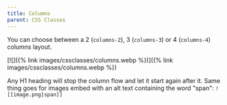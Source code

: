 ```yaml
---
title: Columns
parent: CSS Classes
---
```


You can choose between a 2 (`columns-2`), 3 (`columns-3`) or 4 (`columns-4`) columns layout.

[![]({% link images/cssclasses/columns.webp %})]({% link images/cssclasses/columns.webp %})

Any H1 heading will stop the column flow and let it start again after it. Same thing goes for images embed with an alt text containing the word "span": `![[image.png|span]]`